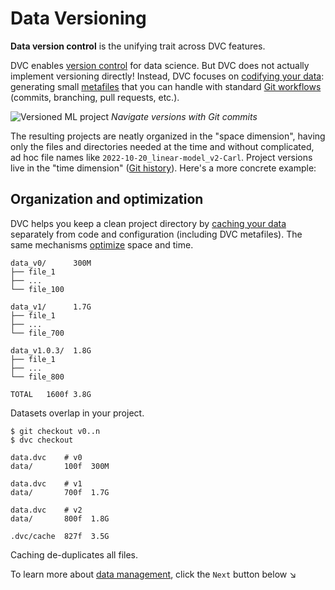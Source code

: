 # Data Versioning

<!--
## Data Versioning
-->

<admon type="tip">

**Data version control** is the unifying trait across DVC features.

</admon>

DVC enables [version control] for data science. But DVC does not actually
implement versioning directly! Instead, DVC focuses on [codifying your data]:
generating small [metafiles] that you can handle with standard [Git workflows]
(commits, branching, pull requests, etc.).

![Versioned ML project](/img/versioned-project.png) _Navigate versions with Git
commits_

The resulting projects are neatly organized in the "space dimension", having
only the files and directories needed at the time and without complicated, ad
hoc file names like `2022-10-20_linear-model_v2-Carl`. Project versions live in
the "time dimension" ([Git history]). Here's a more concrete example:

[version control]:
  https://git-scm.com/book/en/v2/Getting-Started-About-Version-Control
[codifying your data]: /doc/use-cases/versioning-data-and-models

<!-- [codifying your data]: #separating-data-from-code-codification -->

[metafiles]: /doc/user-guide/project-structure
[git workflows]: https://www.atlassian.com/git/tutorials/comparing-workflows
[git history]:
  https://git-scm.com/book/en/v2/Git-Basics-Viewing-the-Commit-History

## Organization and optimization

DVC helps you keep a clean project directory by [caching your data] separately
from code and configuration (including DVC metafiles). The same mechanisms
[optimize] space and time.

<cards>

<card heading="Traditional">

```cli
data_v0/      300M
├── file_1
├── ...
└── file_100

data_v1/      1.7G
├── file_1
├── ...
└── file_700

data_v1.0.3/  1.8G
├── file_1
├── ...
└── file_800

TOTAL   1600f 3.8G
```

<admon type="warn">

Datasets overlap in your project.

</admon>

</card>

<card heading="With DVC">

```cli
$ git checkout v0..n
$ dvc checkout
```

```cli
data.dvc    # v0
data/       100f  300M
```

```cli
data.dvc    # v1
data/       700f  1.7G
```

```cli
data.dvc    # v2
data/       800f  1.8G

.dvc/cache  827f  3.5G
```

<admon type="info">

<abbr>Caching</abbr> de-duplicates all files.

[dvc cache]:
  /doc/user-guide/project-structure/internal-files#structure-of-the-cache-directory

</admon>

</card>

</cards>

[caching your data]:
  /doc/user-guide/project-structure/internal-files#structure-of-the-cache-directory
[optimize]: /doc/user-guide/data-management/large-dataset-optimization

<!-- ## Cloud versioning

_New in DVC 2.30.0 (see `dvc version`)_

To simplify remote data operations, DVC now supports native versioning of files
and directories on several cloud providers. This means that you can browse your
files normally as you would see them in your local workspace.
-->

<!-- ## Separating data from code (codification)

DVC replaces large files and directories with small [metafiles] that describe
the assets. We call this _data codification_. Data files are moved to a separate
<abbr>cache</abbr> but kept virtually (linked) in the workspace. This separates
your data from code (including metafiles).

![]() _Cache structure?_

<admon type="tip">

This also allows you to version project files with Git, a battle-tested [SCM]
tool.

[scm]: https://www.atlassian.com/git/tutorials/source-code-management

</admon>

Your experience can stay consistent because DVC works [indirectly], by checking
the metafiles and [configuration] of your <abbr>project</abbr> to find out where
and how to handle files. This is transparent to you as user, but it's important
to understand the mechanics in general.

<!-- [codifying your data]: /doc/use-cases/versioning-data-and-models -/->
[indirectly]: https://en.wikipedia.org/wiki/Indirection
[configuration]: /doc/command-reference/config
-->

To learn more about [data management], click the `Next` button below ↘

[data management]: /doc/user-guide/data-management
